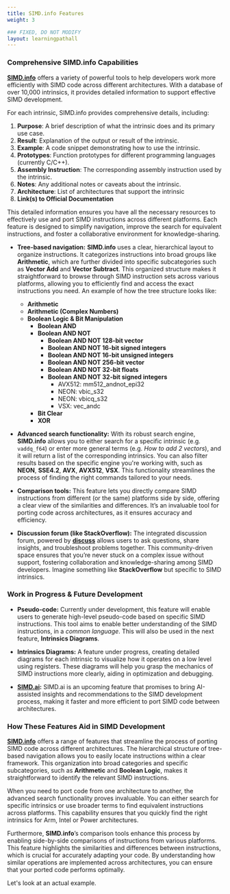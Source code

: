 ```yaml
---
title: SIMD.info Features
weight: 3

### FIXED, DO NOT MODIFY
layout: learningpathall
---
```


### Comprehensive SIMD.info Capabilities
**[SIMD.info](https://simd.info/)** offers a variety of powerful tools to help developers work more efficiently with SIMD code across different architectures. With a database of over 10,000 intrinsics, it provides detailed information to support effective SIMD development.

For each intrinsic, SIMD.info provides comprehensive details, including:

1. **Purpose**: A brief description of what the intrinsic does and its primary use case.
2. **Result**: Explanation of the output or result of the intrinsic.
3. **Example**: A code snippet demonstrating how to use the intrinsic.
4. **Prototypes**: Function prototypes for different programming languages (currently C/C++).
5. **Assembly Instruction**: The corresponding assembly instruction used by the intrinsic.
6. **Notes**: Any additional notes or caveats about the intrinsic.
7. **Architecture**: List of architectures that support the intrinsic
8. **Link(s) to Official Documentation**

This detailed information ensures you have all the necessary resources to effectively use and port SIMD instructions across different platforms. Each feature is designed to simplify navigation, improve the search for equivalent instructions, and foster a collaborative environment for knowledge-sharing.

- **Tree-based navigation:** **SIMD.info** uses a clear, hierarchical layout to organize instructions. It categorizes instructions into broad groups like **Arithmetic**, which are further divided into specific subcategories such as **Vector Add** and **Vector Subtract**. This organized structure makes it straightforward to browse through SIMD instruction sets across various platforms, allowing you to efficiently find and access the exact instructions you need.
An example of how the tree structure looks like:


    - **Arithmetic** 
    - **Arithmetic (Complex Numbers)** 
    - **Boolean Logic & Bit Manipulation** 
        - **Boolean AND** 
        - **Boolean AND NOT** 
            - **Boolean AND NOT 128-bit vector** 
            - **Boolean AND NOT 16-bit signed integers** 
            - **Boolean AND NOT 16-bit unsigned integers** 
            - **Boolean AND NOT 256-bit vector**
            - **Boolean AND NOT 32-bit floats** 
            - **Boolean AND NOT 32-bit signed integers** 
                - AVX512: mm512_andnot_epi32 
                - NEON: vbic_s32
                - NEON: vbicq_s32 
                - VSX: vec_andc 
        - **Bit Clear** 
        - **XOR**

- **Advanced search functionality:** With its robust search engine, **SIMD.info** allows you to either search for a specific intrinsic (e.g. `vaddq_f64`) or enter more general terms (e.g. *How to add 2 vectors*), and it will return a list of the corresponding intrinsics. You can also filter results based on the specific engine you're working with, such as **NEON**, **SSE4.2**, **AVX**, **AVX512**, **VSX**. This functionality streamlines the process of finding the right commands tailored to your needs.

- **Comparison tools:** This feature lets you directly compare SIMD instructions from different (or the same) platforms side by side, offering a clear view of the similarities and differences. It’s an invaluable tool for porting code across architectures, as it ensures accuracy and efficiency.

- **Discussion forum (like StackOverflow):** The integrated discussion forum, powered by **[discuss](https://disqus.com/)** allows users to ask questions, share insights, and troubleshoot problems together. This community-driven space ensures that you’re never stuck on a complex issue without support, fostering collaboration and knowledge-sharing among SIMD developers. Imagine something like **StackOverflow** but specific to SIMD intrinsics.

### Work in Progress & Future Development
- **Pseudo-code:** Currently under development, this feature will enable users to generate high-level pseudo-code based on specific SIMD instructions. This tool aims to enable better understanding of the SIMD instructions, in a *common language*. This will also be used in the next feature, **Intrinsics Diagrams**.

- **Intrinsics Diagrams:** A feature under progress, creating detailed diagrams for each intrinsic to visualize how it operates on a low level using registers. These diagrams will help you grasp the mechanics of SIMD instructions more clearly, aiding in optimization and debugging.

- **[SIMD.ai](https://simd.ai/):** SIMD.ai is an upcoming feature that promises to bring AI-assisted insights and recommendations to the SIMD development process, making it faster and more efficient to port SIMD code between architectures.

### How These Features Aid in SIMD Development
**[SIMD.info](https://simd.info/)** offers a range of features that streamline the process of porting SIMD code across different architectures. The hierarchical structure of tree-based navigation allows you to easily locate instructions within a clear framework. This organization into broad categories and specific subcategories, such as **Arithmetic** and **Boolean Logic**, makes it straightforward to identify the relevant SIMD instructions.

When you need to port code from one architecture to another, the advanced search functionality proves invaluable. You can either search for specific intrinsics or use broader terms to find equivalent instructions across platforms. This capability ensures that you quickly find the right intrinsics for Arm, Intel or Power architectures.

Furthermore, **SIMD.info**’s comparison tools enhance this process by enabling side-by-side comparisons of instructions from various platforms. This feature highlights the similarities and differences between instructions, which is crucial for accurately adapting your code. By understanding how similar operations are implemented across architectures, you can ensure that your ported code performs optimally.

Let's look at an actual example.